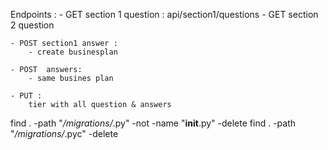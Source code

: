 Endpoints : 
    - GET  section 1 question  : api/section1/questions
    - GET  section 2 question 
    
    - POST section1 answer : 
        - create businesplan

    - POST  answers:
        - same busines plan

    - PUT :
        tier with all question & answers 


find . -path "*/migrations/*.py" -not -name "__init__.py" -delete 
find . -path "*/migrations/*.pyc" -delete 